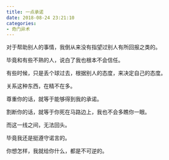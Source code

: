 ```yaml
---
title: 一点承诺
date: 2018-08-24 23:21:10
categories:
- 奇门异术
---
```




对于帮助别人的事情，我倒从来没有指望过别人有所回报之类的。

毕竟和有些不熟的人，说白了我也根本不会信任。

有些时候，只是丢个球过去，根据别人的态度，来决定自己的态度。

关系这种东西，在精不在多。

尊重你的话，就等于能够得到我的承诺。

割断你的话，就等于你死在马路边上，我也不会多瞧你一眼。

而这一线之间，无法回头。

毕竟我还是挺遵守诺言的。

你想怎样，我就给你什么，都是不可逆的。

